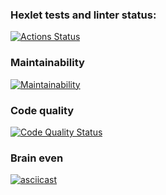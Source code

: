 ### Hexlet tests and linter status:

[![Actions Status](https://github.com/NickBGor/frontend-project-lvl1/workflows/hexlet-check/badge.svg)](https://github.com/NickBGor/frontend-project-lvl1/actions)

### Maintainability

[![Maintainability](https://api.codeclimate.com/v1/badges/a99a88d28ad37a79dbf6/maintainability)](https://codeclimate.com/github/codeclimate/codeclimate/maintainability)

### Code quality

[![Code Quality Status](https://github.com/NickBGor/frontend-project-lvl1/workflows/lint/badge.svg)](https://github.com/NickBGor/frontend-project-lvl1/actions)

### Brain even

[![asciicast](https://asciinema.org/a/CtNwkhL1q9ZwMApFwqDkltG6w.svg)](https://asciinema.org/a/CtNwkhL1q9ZwMApFwqDkltG6w)
